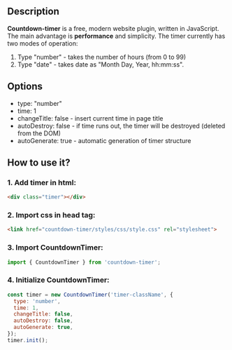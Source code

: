 ## Description
**Countdown-timer** is a free, modern website plugin, written in JavaScript. The main advantage is **performance** and simplicity. 
The timer currently has two modes of operation:
1) Type "number" - takes the number of hours (from 0 to 99)
2) Type "date" - takes date as "Month Day, Year, hh:mm:ss".

## Options
- type: "number"
- time: 1
- changeTitle: false - insert current time in page title 
- autoDestroy: false - if time runs out, the timer will be destroyed (deleted from the DOM)
- autoGenerate: true - automatic generation of timer structure

## How to use it?

### 1. Add timer in html:
```html
<div class="timer"></div>
```

### 2. Import css in head tag:
```html
<link href="countdown-timer/styles/css/style.css" rel="stylesheet">
```

### 3. Import CountdownTimer:
```js
import { CountdownTimer } from 'countdown-timer';
```

### 4. Initialize CountdownTimer:
```js
const timer = new CountdownTimer('timer-className', {
  type: 'number',
  time: 1,
  changeTitle: false,
  autoDestroy: false,
  autoGenerate: true,
});
timer.init();
```
